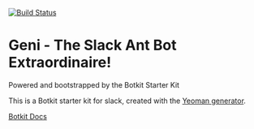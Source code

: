 [![Build Status](https://www.travis-ci.com/feitosalab/geni.svg?branch=main)](https://travis-ci.com/feitosalab/geni)

# Geni - The Slack Ant Bot Extraordinaire!

Powered and bootstrapped by the Botkit Starter Kit

This is a Botkit starter kit for slack, created with the [Yeoman generator](https://github.com/howdyai/botkit/tree/master/packages/generator-botkit#readme).

[Botkit Docs](https://botkit.ai/docs/v4)
